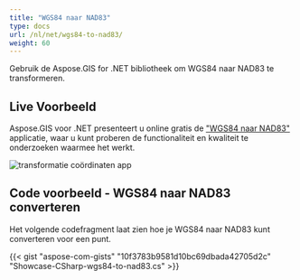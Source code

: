 ```yaml
---
title: "WGS84 naar NAD83"
type: docs
url: /nl/net/wgs84-to-nad83/
weight: 60
---
```


Gebruik de Aspose.GIS for .NET bibliotheek om WGS84 naar NAD83 te transformeren.

## **Live Voorbeeld**

Aspose.GIS voor .NET presenteert u online gratis de ["WGS84 naar NAD83"](https://products.aspose.app/gis/transformation/wgs84-to-nad83) applicatie, waar u kunt proberen de functionaliteit en kwaliteit te onderzoeken waarmee het werkt.

![transformatie coördinaten app](transform-coordinates.png)

## **Code voorbeeld - WGS84 naar NAD83 converteren**

Het volgende codefragment laat zien hoe je WGS84 naar NAD83 kunt converteren voor een punt.

{{< gist "aspose-com-gists" "10f3783b9581d10bc69dbada42705d2c" "Showcase-CSharp-wgs84-to-nad83.cs" >}}

